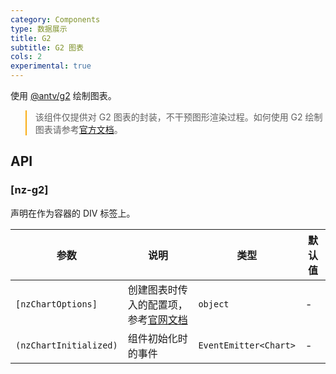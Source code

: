 ```yaml
---
category: Components
type: 数据展示
title: G2
subtitle: G2 图表
cols: 2
experimental: true
---
```


使用 [@antv/g2](https://github.com/antvis/g2) 绘制图表。

<blockquote style="border-color: #faad14;"><p>该组件仅提供对 G2 图表的封装，不干预图形渲染过程。如何使用 G2 绘制图表请参考<a href="https://antv.alipay.com/zh-cn/g2/3.x/index.html" target="_blank">官方文档</a>。</p></blockquote>

## API

### [nz-g2]

声明在作为容器的 DIV 标签上。

| 参数 | 说明 | 类型 | 默认值 |
| --- | --- | --- | --- |
| `[nzChartOptions]` | 创建图表时传入的配置项，参考[官网文档](https://www.yuque.com/antv/g2-docs/api-chart) | `object` | - |
| `(nzChartInitialized)` | 组件初始化时的事件 | `EventEmitter<Chart>` | - |

